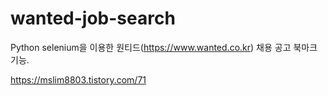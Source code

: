 # wanted-job-search
Python selenium을 이용한 원티드(https://www.wanted.co.kr) 채용 공고 북마크 기능. 

https://mslim8803.tistory.com/71

